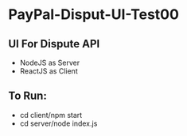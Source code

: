 # PayPal-Disput-UI-Test00

## UI For Dispute API
<ul>
    <li>NodeJS as Server</li>
    <li>ReactJS as Client</li>
</ul>

## To Run:
<ul>
    <li>cd client/npm start </li>
    <li>cd server/node index.js</li>
</ul>
